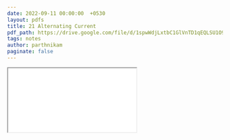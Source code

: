 ```yaml
---
date: 2022-09-11 00:00:00  +0530
layout: pdfs
title: 21 Alternating Current
pdf_path: https://drive.google.com/file/d/1spwWdjLxtbC1GlVnTD1qEQLSU1O9NDNt/preview?usp=sharing
tags: notes
author: parthnikam
paginate: false
---
```


<iframe class="embed-pdf" src="{{ page.pdf_path }}#toolbar=0" seamless="seamless" scrolling="no" style="overflow:hidden"></iframe>

